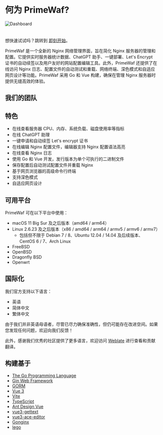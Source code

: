 <script setup>
import { VPTeamMembers } from 'vitepress/theme';

const blogIcon = '<svg xmlns="http://www.w3.org/2000/svg" viewBox="0 0 24 24" xml:space="preserve"><title>Blog</title><path d="M5 23c-2.2 0-4-1.8-4-4v-8h2v4.5c.6-.3 1.3-.5 2-.5 2.2 0 4 1.8 4 4s-1.8 4-4 4zm0-6c-1.1 0-2 .9-2 2s.9 2 2 2 2-.9 2-2-.9-2-2-2zm19 2h-2C22 9.6 14.4 2 5 2V0c10.5 0 19 8.5 19 19zm-5 0h-2c0-6.6-5.4-12-12-12V5c7.7 0 14 6.3 14 14zm-5 0h-2c0-3.9-3.1-7-7-7v-2c5 0 9 4 9 9z"/></svg>';

const members = [
  {
    avatar: 'https://www.github.com/0xJacky.png',
    name: '0xJacky',
    title: '创始人',
    links: [
      { icon: 'github', link: 'https://github.com/0xJacky' },
      { icon: { svg: blogIcon }, link: 'https://jackyu.cn' }
    ]
  },
{
    avatar: 'https://www.github.com/Hintay.png',
    name: 'Hintay',
    title: '开发者',
    links: [
      { icon: 'github', link: 'https://github.com/Hintay' },
      { icon: { svg: blogIcon }, link: 'https://blog.kugeek.com' }
    ]
  },
]
</script>

# 何为 PrimeWaf?

![Dashboard](/assets/dashboard_zh_CN.png)

<div class="tip custom-block" style="padding-top: 8px">

想快速试试吗？跳转到 [即刻开始](./getting-started)。

</div>

PrimeWaf 是一个全新的 Nginx 网络管理界面，旨在简化 Nginx 服务器的管理和配置。它提供实时服务器统计数据、ChatGPT
助手、一键部署、Let's Encrypt 证书的自动续签以及用户友好的网站配置编辑工具。此外，PrimeWaf 还提供了在线访问 Nginx
日志、配置文件的自动测试和重载、网络终端、深色模式和自适应网页设计等功能。PrimeWaf 采用 Go 和 Vue 构建，确保在管理 Nginx
服务器时提供无缝高效的体验。

## 我们的团队

<VPTeamMembers size="small" :members="members" />

## 特色

- 在线查看服务器 CPU、内存、系统负载、磁盘使用率等指标
- 在线 ChatGPT 助理
- 一键申请和自动续签 Let's encrypt 证书
- 在线编辑 Nginx 配置文件，编辑器支持 Nginx 配置语法高亮
- 在线查看 Nginx 日志
- 使用 Go 和 Vue 开发，发行版本为单个可执行的二进制文件
- 保存配置后自动测试配置文件并重载 Nginx
- 基于网页浏览器的高级命令行终端
- 支持深色模式
- 自适应网页设计

## 可用平台

PrimeWaf 可在以下平台中使用：

- macOS 11 Big Sur 及之后版本（amd64 / arm64）
- Linux 2.6.23 及之后版本（x86 / amd64 / arm64 / armv5 / armv6 / armv7）
    - 包括但不限于 Debian 7 / 8、Ubuntu 12.04 / 14.04 及后续版本、CentOS 6 / 7、Arch Linux
- FreeBSD
- OpenBSD
- Dragonfly BSD
- Openwrt

## 国际化

我们官方支持以下语言：

- 英语
- 简体中文
- 繁体中文

由于我们并非英语母语者，尽管已尽力确保准确性，但仍可能存在改进空间。如果您发现任何问题，欢迎向我们反馈！

此外，感谢我们优秀的社区提供了更多语言，欢迎访问 [Weblate](https://weblate.nginxui.com) 进行查看和贡献翻译。

## 构建基于

- [The Go Programming Language](https://go.dev)
- [Gin Web Framework](https://gin-gonic.com)
- [GORM](http://gorm.io)
- [Vue 3](https://v3.vuejs.org)
- [Vite](https://vitejs.dev)
- [TypeScript](https://www.typescriptlang.org/)
- [Ant Design Vue](https://antdv.com)
- [vue3-gettext](https://github.com/jshmrtn/vue3-gettext)
- [vue3-ace-editor](https://github.com/CarterLi/vue3-ace-editor)
- [Gonginx](https://github.com/tufanbarisyildirim/gonginx)
- [lego](https://github.com/go-acme/lego)
